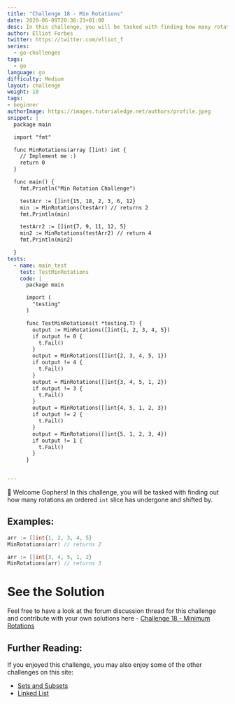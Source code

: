 ```yaml
---
title: "Challenge 18 - Min Rotations"
date: 2020-06-09T20:36:23+01:00
desc: In this challenge, you will be tasked with finding how many rotations an ordered slice has undergone.
author: Elliot Forbes
twitter: https://twitter.com/elliot_f
series:
  - go-challenges
tags:
  - go
language: go
difficulty: Medium
layout: challenge
weight: 18
tags:
- beginner
authorImage: https://images.tutorialedge.net/authors/profile.jpeg
snippet: |
  package main

  import "fmt"

  func MinRotations(array []int) int {
    // Implement me :)
    return 0
  }

  func main() {
    fmt.Println("Min Rotation Challenge")

    testArr := []int{15, 18, 2, 3, 6, 12}
    min := MinRotations(testArr) // returns 2
    fmt.Println(min)

    testArr2 := []int{7, 9, 11, 12, 5}
    min2 := MinRotations(testArr2) // return 4
    fmt.Println(min2)

  }
tests:
  - name: main_test
    test: TestMinRotations
    code: |
      package main

      import (
        "testing"
      )

      func TestMinRotations(t *testing.T) {
        output := MinRotations([]int{1, 2, 3, 4, 5})
        if output != 0 {
          t.Fail()
        }
        output = MinRotations([]int{2, 3, 4, 5, 1})
        if output != 4 {
          t.Fail()
        }
        output = MinRotations([]int{3, 4, 5, 1, 2})
        if output != 3 {
          t.Fail()
        }
        output = MinRotations([]int{4, 5, 1, 2, 3})
        if output != 2 {
          t.Fail()
        }
        output = MinRotations([]int{5, 1, 2, 3, 4})
        if output != 1 {
          t.Fail()
        }
      }


---
```


👋 Welcome Gophers! In this challenge, you will be tasked with finding out how many rotations an ordered `int` slice has undergone and shifted by.

## Examples:

```go
arr := []int{1, 2, 3, 4, 5}
MinRotations(arr) // returns 2

arr := []int{3, 4, 5, 1, 2}
MinRotations(arr) // returns 3
```

# See the Solution

Feel free to have a look at the forum discussion thread for this challenge and contribute with your own solutions here - [Challenge 18 - Minimum Rotations](https://discuss.tutorialedge.net/t/challenge-18-minimum-rotations/40) 

## Further Reading:

If you enjoyed this challenge, you may also enjoy some of the other challenges on this site:

* [Sets and Subsets](/challenges/go/sets-and-subsets/)
* [Linked List](/challenges/go/linked-list/)